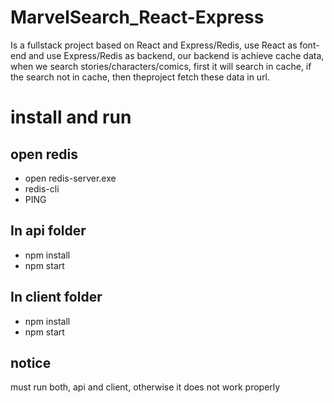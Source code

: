 # MarvelSearch_React-Express

Is a fullstack project based on React and Express/Redis, use React as font-end and use Express/Redis as backend, our backend is achieve cache data, when we search stories/characters/comics, first it will search in cache, if the search not in cache, then theproject fetch these data in url.

# install and run

## open redis

- open redis-server.exe
- redis-cli
- PING

## In api folder

- npm install
- npm start

## In client folder

- npm install
- npm start

## notice

must run both, api and client, otherwise it does not work properly

